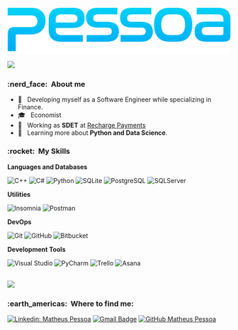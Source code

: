 <p align="center">
  <img src="banner.png" >
</p>

![](https://komarev.com/ghpvc/?username=metheuspsc&color=006bed)

<h3> :nerd_face: &nbsp;About me </h3>

- 🤔 &nbsp; Developing myself as a Software Engineer while specializing in Finance.
- 🎓 &nbsp; Economist
- 💼 &nbsp; Working as **SDET** at <a href="https://thecameoco.com/">Recharge Payments</a>
- 🌱 &nbsp; Learning more about **Python and Data Science**.

<h3> :rocket: &nbsp;My Skills </h3>

**Languages and Databases**

  ![C++](https://img.shields.io/badge/-C++-333333?style=flat&logo=C%2B%2B)
  ![C#](https://img.shields.io/badge/-CSharp-333333?style=flat&logo=Csharp)
  ![Python](https://img.shields.io/badge/-Python-333333?style=flat&logo=Python)
  ![SQLite](https://img.shields.io/badge/-SQLite-333333?style=flat&logo=sqlite)
  ![PostgreSQL](https://img.shields.io/badge/-PostgreSQL-333333?style=flat&logo=postgresql)
  ![SQLServer](https://img.shields.io/badge/-SqlServer-333333?style=flat&logo=microsoftsqlserver)

**Utilities**

  ![Insomnia](https://img.shields.io/badge/-Insomnia-333333?style=flat&logo=insomnia)
  ![Postman](https://img.shields.io/badge/-Postman-333333?style=flat&logo=postman)

**DevOps**

  ![Git](https://img.shields.io/badge/-Git-333333?style=flat&logo=git)
  ![GitHub](https://img.shields.io/badge/-GitHub-333333?style=flat&logo=github)
  ![Bitbucket](https://img.shields.io/badge/-Bitbucket-333333?style=flat&logo=bitbucket)
  
**Development Tools**

  ![Visual Studio](https://img.shields.io/badge/-Visual%20Studio-333333?style=flat&logo=visual-studio)
  ![PyCharm](https://img.shields.io/badge/-PyCharm-333333?style=flat&logo=pycharm)
  ![Trello](https://img.shields.io/badge/-Trello-333333?style=flat&logo=trello)
  ![Asana](https://img.shields.io/badge/-Asana-333333?style=flat&logo=asana)

<br/>

<a href="https://github.com/metheuspsc">
  <img height="180em" src="https://github-readme-stats.vercel.app/api?username=metheuspsc&theme=dracula&show_icons=true" />
</a>

<br/>

<h3> :earth_americas: &nbsp;Where to find me: </h3> 

[![Linkedin: Matheus Pessoa](https://img.shields.io/badge/-metheuspsc-blue?style=flat-square&logo=Linkedin&logoColor=white&link=https://www.linkedin.com/in/matheuspsc/)](https://www.linkedin.com/in/matheuspsc/)
[![Gmail Badge](https://img.shields.io/badge/-matheuspessoax@gmail.com-006bed?style=flat-square&logo=Gmail&logoColor=white&link=mailto:matheuspessoax@gmail.com)](mailto:matheuspessoax@gmail.com)
[![GitHub Matheus Pessoa]( https://img.shields.io/github/followers/metheuspsc?label=follow&style=social)](https://github.com/metheuspsc)
